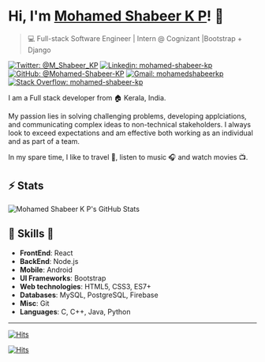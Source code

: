 # Hi, I'm [Mohamed Shabeer K P](https://mohamedshabeerkp.netlify.app)! 👋

>  💻 Full-stack Software Engineer | Intern @ Cognizant |Bootstrap + Django

[![Twitter: @M_Shabeer_KP](https://img.shields.io/twitter/follow/M_Shabeer_KP?style=social)](https://twitter.com/M_Shabeer_KP)
[![Linkedin: mohamed-shabeer-kp](https://img.shields.io/badge/-mohamed%20shabeer%20kp-blue?style=flat-square&logo=Linkedin&logoColor=white&link=https://www.linkedin.com/in/mohamed-shabeer-kp/)](https://www.linkedin.com/in/mohamed-shabeer-kp/)
[![GitHub: @Mohamed-Shabeer-KP](https://img.shields.io/github/followers/mohamed-shabeer-kp?label=follow&style=social)](https://github.com/Mohamed-Shabeer-KP)
[![Gmail: mohamedshabeerkp](https://img.shields.io/badge/Gmail-mohamedshabeerkp-red)](mailto:mohammedshabeerkp@gmail.com)
[![Stack Overflow: mohamed-shabeer-kp](https://img.shields.io/badge/-Stack%20Overflow-222222?logo=stack-overflow&link=https://stackoverflow.com/users/story/9985283)](https://stackoverflow.com/users/story/9985283)

I am a Full stack developer from :house: Kerala, India.

My passion lies in solving challenging problems, developing applciations, and communicating complex ideas to non-technical stakeholders.
I always look to exceed expectations and am effective both working as an individual and as part of a team.

In my spare time, I like to travel :walking:, listen to music :headphones: and watch movies :tv:.

## ⚡ Stats
![Mohamed Shabeer K P's GitHub Stats](https://github-readme-stats.vercel.app/api?username=mohamed-shabeer-kp&hide=["issues"]&show_icons=true&theme=dark)


##  🎉 Skills  🎉
- **FrontEnd**: React
- **BackEnd**: Node.js
- **Mobile**: Android
- **UI Frameworks**: Bootstrap
- **Web technologies**: HTML5, CSS3, ES7+
- **Databases**: MySQL, PostgreSQL, Firebase
- **Misc**: Git
- **Languages**: C, C++, Java, Python

---

[![Hits](https://hits.seeyoufarm.com/api/count/incr/badge.svg?url=https%3A%2F%2Fmohamedshabeerkp.netlify.app&count_bg=%233175C8&title_bg=%23555555&icon=netlify.svg&icon_color=%23E7E7E7&title=mohamedshabeerkp.netlify.app&edge_flat=false)](https://mohamedshabeerkp.netlify.app/)

[![Hits](https://hits.seeyoufarm.com/api/count/incr/badge.svg?url=https%3A%2F%2Fgithub.com%2FMohamed-Shabeer-KP&count_bg=%2379C83D&title_bg=%23555555&icon=github.svg&icon_color=%23E7E7E7&title=Github&edge_flat=false)](https://github.com/Mohamed-Shabeer-KP)
